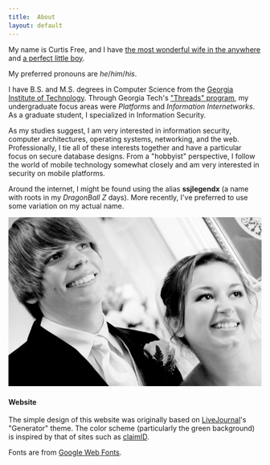 ```yaml
---
title:  About
layout: default
---
```

My name is Curtis Free, and I have [the most wonderful wife in the anywhere][curtisandrebecca]
and [a perfect little boy][matthewdrakefree].

My preferred pronouns are _he_/_him_/_his_.

I have B.S. and M.S. degrees in Computer Science from the [Georgia Institute of
Technology][gatech]. Through Georgia Tech's ["Threads" program][threads], my undergraduate focus
areas were _Platforms_ and _Information Internetworks_. As a graduate student, I specialized in
Information Security.

As my studies suggest, I am very interested in information security, computer architectures,
operating systems, networking, and the web. Professionally, I tie all of these interests together
and have a particular focus on secure database designs. From a "hobbyist" perspective, I follow
the world of mobile technology somewhat closely and am very interested in security on mobile
platforms.

Around the internet, I might be found using the alias **ssjlegendx** (a name with roots in my
_DragonBall Z_ days). More recently, I've preferred to use some variation on my actual name.

<img alt="Rebecca and me..." src="/imgs/wedding.jpg" />

#### Website

The simple design of this website was originally based on [LiveJournal][livejournal]'s
"Generator" theme. The color scheme (particularly the green background) is inspired by that of
sites such as [claimID][claimid].

Fonts are from [Google Web Fonts][fonts].

[curtisandrebecca]: http://curtisandrebecca.com
[matthewdrakefree]: http://matthewdrakefree.com
[gatech]:           http://www.gatech.edu
[threads]:          http://www.cc.gatech.edu/threads-better-way-learn-cs
[livejournal]:      http://www.livejournal.com
[claimid]:          https://claimid.com
[fonts]:            https://www.google.com/fonts/
